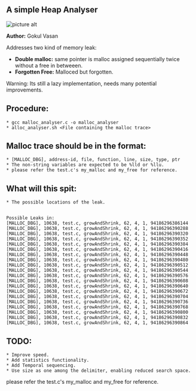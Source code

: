 
A simple Heap Analyser
---------------------

![picture alt](https://github.com/gokulvasan/mallocAnalyser/blob/master/DonaldThePlumber.jpg "Leak Fixer")

**Author:** Gokul Vasan

Addresses two kind of memory leak:

* **Double malloc:** same pointer is malloc assigned sequentially twice without a free in betweeen.
* **Forgotten Free:** Malloced but forgotten.

Warning: Its still a lazy implementation, needs many potential improvements.

Procedure:
-----------
	* gcc malloc_analyser.c -o malloc_analyser
	* alloc_analyser.sh <File containing the malloc trace>
	
Malloc trace should be in the format:
-------------------------------------
	* [MALLOC_DBG], address-id, file, function, line, size, type, ptr
	* The non-string variables are expected to be %lld or %llu. 
	* please refer the test.c's my_malloc and my_free for reference.
	
What will this spit:
--------------------
	* The possible locations of the leak.
```

Possible Leaks in:
[MALLOC_DBG], 10638, test.c, growAndShrink, 62, 4, 1, 94186296386144
[MALLOC_DBG], 10638, test.c, growAndShrink, 62, 4, 1, 94186296390288
[MALLOC_DBG], 10638, test.c, growAndShrink, 62, 4, 1, 94186296390320
[MALLOC_DBG], 10638, test.c, growAndShrink, 62, 4, 1, 94186296390352
[MALLOC_DBG], 10638, test.c, growAndShrink, 62, 4, 1, 94186296390384
[MALLOC_DBG], 10638, test.c, growAndShrink, 62, 4, 1, 94186296390416
[MALLOC_DBG], 10638, test.c, growAndShrink, 62, 4, 1, 94186296390448
[MALLOC_DBG], 10638, test.c, growAndShrink, 62, 4, 1, 94186296390480
[MALLOC_DBG], 10638, test.c, growAndShrink, 62, 4, 1, 94186296390512
[MALLOC_DBG], 10638, test.c, growAndShrink, 62, 4, 1, 94186296390544
[MALLOC_DBG], 10638, test.c, growAndShrink, 62, 4, 1, 94186296390576
[MALLOC_DBG], 10638, test.c, growAndShrink, 62, 4, 1, 94186296390608
[MALLOC_DBG], 10638, test.c, growAndShrink, 62, 4, 1, 94186296390640
[MALLOC_DBG], 10638, test.c, growAndShrink, 62, 4, 1, 94186296390672
[MALLOC_DBG], 10638, test.c, growAndShrink, 62, 4, 1, 94186296390704
[MALLOC_DBG], 10638, test.c, growAndShrink, 62, 4, 1, 94186296390736
[MALLOC_DBG], 10638, test.c, growAndShrink, 62, 4, 1, 94186296390768
[MALLOC_DBG], 10638, test.c, growAndShrink, 62, 4, 1, 94186296390800
[MALLOC_DBG], 10638, test.c, growAndShrink, 62, 4, 1, 94186296390832
[MALLOC_DBG], 10638, test.c, growAndShrink, 62, 4, 1, 94186296390864

```
	
TODO:
------
	* Improve speed.
	* Add statistics functionality.
	* Add Temporal sequencing.
	* Use size as one among the delimiter, enabling reduced search space.

please refer the test.c's my_malloc and my_free for reference.


